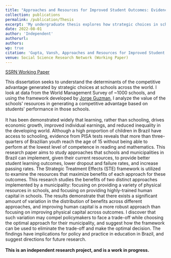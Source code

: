 ```yaml
---
title: "Approaches and Resources for Improved Student Outcomes: Evidence from Brazil"
collection: publications
permalink: /publication/Thesis
excerpt: 'My undergraduate thesis explores how strategic choices in schools affect student outcomes.'
date: 2022-08-01
author: 'Independent'
authorurl: 
authors:
wp: true
citation: 'Gupta, Vansh, Approaches and Resources for Improved Student Outcomes: Evidence from Brazil (March 20, 2023). http://dx.doi.org/10.2139/ssrn.4394638'
venue: Social Science Research Network (Working Paper)
---
```

[SSRN Working Paper](https://papers.ssrn.com/sol3/papers.cfm?abstract_id=4394638)

This dissertation seeks to understand the determinants of the competitive advantage generated by strategic choices at schools across the world. I look at data from the World Management Survey of ~1000 schools, and using the framework developed by [Jorge Guzman](https://papers.ssrn.com/sol3/papers.cfm?abstract_id=3915606), I analyze the value of the schools' resources in generating a competitive advantage based on students' performance in those schools.
<br><br>
It has been demonstrated widely that learning, rather than schooling, drives economic growth, improved individual earnings, and reduced inequality in the developing world. Although a high proportion of children in Brazil have access to schooling, evidence from PISA tests reveals that more than three-quarters of Brazilian youth reach the age of 15 without being able to perform at the lowest level of competence in reading and mathematics. This research paper aims to study approaches that schools and municipalities in Brazil can implement, given their current resources, to provide better student learning outcomes, lower dropout and failure rates, and increase passing rates. The Strategic Treatment Effects (STE) framework is utilized to examine the resources that maximize benefits of each approach for these outcomes. This research studies the benefits of two distinct approaches implemented by a municipality: focusing on providing a variety of physical resources in schools, and focusing on providing highly-trained human capital in schools. The results demonstrate that there exists a significant amount of variation in the distribution of benefits across different approaches, and improving human capital is a more robust approach than focusing on improving physical capital across outcomes. I discover that such variation may compel policymakers to face a trade-off while choosing the optimal approach for their municipality, and suggest how the framework can be used to eliminate the trade-off and make the optimal decision. The findings have implications for policy and practice in education in Brazil, and suggest directions for future research.
<br><br>
**This is an independent research project, and is a work in progress.**
